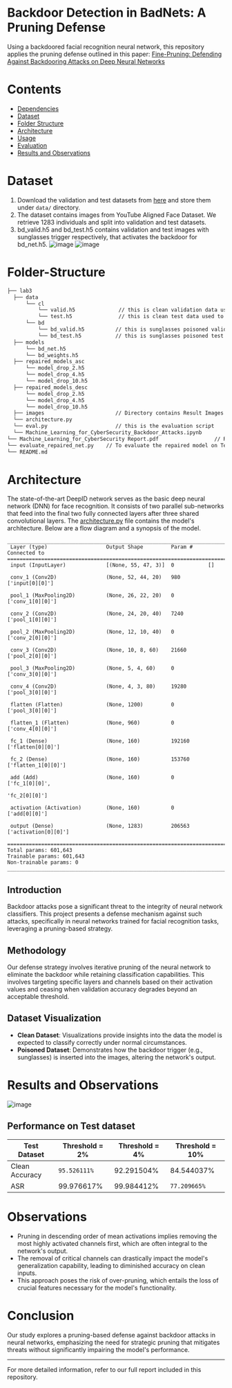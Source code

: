 # Backdoor Detection in BadNets: A Pruning Defense

Using a backdoored facial recognition neural network, this repository applies the pruning defense outlined in this paper:
[Fine-Pruning: Defending Against Backdooring Attacks on Deep Neural Networks](https://arxiv.org/abs/1805.12185)


# Contents
- [Dependencies](#Dependencies)
- [Dataset](#Dataset)
- [Folder Structure](#Folder-Structure)
- [Architecture](#Architecture)
- [Usage](#Usage)
- [Evaluation](#Evaluating-the-Pruning-Defense-Model-On-Test-set)
- [Results and Observations](#Results-and-Observations)

# Dataset
   1. Download the validation and test datasets from [here](https://drive.google.com/drive/folders/1Rs68uH8Xqa4j6UxG53wzD0uyI8347dSq?usp=sharing) and store them under `data/` directory.
   2. The dataset contains images from YouTube Aligned Face Dataset. We retrieve 1283 individuals and split into validation and test datasets.
   3. bd_valid.h5 and bd_test.h5 contains validation and test images with sunglasses trigger respectively, that activates the backdoor for bd_net.h5. 
   ![image](images/clean1.png)
![image](images/poison1.png)


# Folder-Structure

```bash
├── lab3
  ├── data 
      └── cl
          └── valid.h5              // this is clean validation data used to design the defense
          └── test.h5               // this is clean test data used to evaluate the BadNet
      └── bd
          └── bd_valid.h5          // this is sunglasses poisoned validation data
          └── bd_test.h5           // this is sunglasses poisoned test data
  ├── models
      └── bd_net.h5
      └── bd_weights.h5
  ├── repaired_models_asc
      └── model_drop_2.h5
      └── model_drop_4.h5
      └── model_drop_10.h5
  ├── repaired_models_desc
      └── model_drop_2.h5
      └── model_drop_4.h5
      └── model_drop_10.h5
  ├── images                       // Directory contains Result Images
  └── architecture.py
  └── eval.py                      // this is the evaluation script
  └── Machine_Learning_for_CyberSecurity_Backdoor_Attacks.ipynb
└── Machine_Learning_for_CyberSecurity Report.pdf                  // Report
└── evaluate_repaired_net.py    // To evaluate the repaired model on Test set
└── README.md 
```
# Architecture
The state-of-the-art DeepID network serves as the basic deep neural network (DNN) for face recognition. It consists of two parallel sub-networks that feed into the final two fully connected layers after three shared convolutional layers. The [architecture.py](architecture.py) file contains the model's architecture. Below are a flow diagram and a synopsis of the model.
```
___________________________________________________________________________________
 Layer (type)                   Output Shape         Param #     Connected to                     
===================================================================================
 input (InputLayer)             [(None, 55, 47, 3)]  0           []                               
                                                                                                  
 conv_1 (Conv2D)                (None, 52, 44, 20)   980         ['input[0][0]']                  
                                                                                                  
 pool_1 (MaxPooling2D)          (None, 26, 22, 20)   0           ['conv_1[0][0]']                 
                                                                                                  
 conv_2 (Conv2D)                (None, 24, 20, 40)   7240        ['pool_1[0][0]']                 
                                                                                                  
 pool_2 (MaxPooling2D)          (None, 12, 10, 40)   0           ['conv_2[0][0]']                 
                                                                                                  
 conv_3 (Conv2D)                (None, 10, 8, 60)    21660       ['pool_2[0][0]']                 
                                                                                                  
 pool_3 (MaxPooling2D)          (None, 5, 4, 60)     0           ['conv_3[0][0]']                 
                                                                                                  
 conv_4 (Conv2D)                (None, 4, 3, 80)     19280       ['pool_3[0][0]']                 
                                                                                                  
 flatten (Flatten)              (None, 1200)         0           ['pool_3[0][0]']                 
                                                                                                  
 flatten_1 (Flatten)            (None, 960)          0           ['conv_4[0][0]']                 
                                                                                                  
 fc_1 (Dense)                   (None, 160)          192160      ['flatten[0][0]']                
                                                                                                  
 fc_2 (Dense)                   (None, 160)          153760      ['flatten_1[0][0]']              
                                                                                                  
 add (Add)                      (None, 160)          0           ['fc_1[0][0]',      
                                                                  'fc_2[0][0]']                   
                                                                                                  
 activation (Activation)        (None, 160)          0           ['add[0][0]']                    
                                                                                                  
 output (Dense)                 (None, 1283)         206563      ['activation[0][0]']             
                                                                                                  
======================================================================================
Total params: 601,643
Trainable params: 601,643
Non-trainable params: 0
______________________________________________________________________________________
```

## Introduction

Backdoor attacks pose a significant threat to the integrity of neural network classifiers. This project presents a defense mechanism against such attacks, specifically in neural networks trained for facial recognition tasks, leveraging a pruning-based strategy.


## Methodology

Our defense strategy involves iterative pruning of the neural network to eliminate the backdoor while retaining classification capabilities. This involves targeting specific layers and channels based on their activation values and ceasing when validation accuracy degrades beyond an acceptable threshold.

## Dataset Visualization

- **Clean Dataset**: Visualizations provide insights into the data the model is expected to classify correctly under normal circumstances.
- **Poisoned Dataset**: Demonstrates how the backdoor trigger (e.g., sunglasses) is inserted into the images, altering the network's output.


# Results and Observations
![image](images/image2.png)
## Performance on Test dataset
| Test Dataset | Threshold = 2% | Threshold = 4% | Threshold = 10% |
|---|---|---|---|
| Clean Accuracy | `95.526111%` | 92.291504% | 84.544037% |
| ASR | 99.976617% | 99.984412% | `77.209665%` | 


# Observations

- Pruning in descending order of mean activations implies removing the most highly activated channels first, which are often integral to the network's output.
- The removal of critical channels can drastically impact the model's generalization capability, leading to diminished accuracy on clean inputs.
- This approach poses the risk of over-pruning, which entails the loss of crucial features necessary for the model's functionality.

# Conclusion

Our study explores a pruning-based defense against backdoor attacks in neural networks, emphasizing the need for strategic pruning that mitigates threats without significantly impairing the model's performance.

---

For more detailed information, refer to our full report included in this repository.
